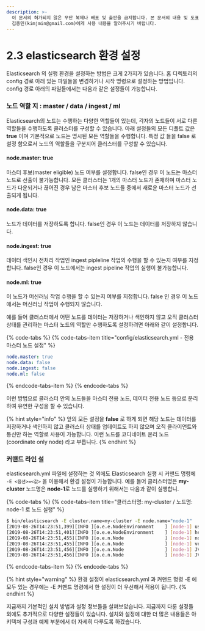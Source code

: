 ```yaml
---
description: >-
  이 문서의 허가되지 않은 무단 복제나 배포 및 출판을 금지합니다. 본 문서의 내용 및 도표 등을 인용하고자 하는 경우 출처를 명시하고
  김종민(kimjmin@gmail.com)에게 사용 내용을 알려주시기 바랍니다.
---
```


# 2.3 elasticsearch 환경 설정

  Elasticsearch 의 실행 환경을 설정하는 방법은 크게 2가지가 있습니다. 홈 디렉토리의 config 경로 아래 있는 파일들을 변경하거나 시작 명령으로 설정하는 방법입니다. config 경로 아래의 파일들에서는 다음과 같은 설정들이 가능합니다.



### 

### 노드 역할 지 : master / data / ingest / ml

  Elasticsearch의 노드는 수행하는 다양한 역할들이 있는데, 각자의 노드들이 서로 다른 역할들을 수행하도록 클러스터를 구성할 수 있습니다. 아래 설정들의 모든 디폴트 값은 **true** 이며 기본적으로 노드는 명시된 모든 역할들을 수행합니다. 특정 값 들을 false 로 설정 함으로서 노드의 역할들을 구분지어 클러스터를 구성할 수 있습니다.

#### node.master: true

  마스터 후보\(master eligible\) 노드 여부를 설정합니다. false인 경우 이 노드는 마스터 노드로 선출이 불가능합니다. 모든 클러스터는 1개의 마스터 노드가 존재하며 마스터 노드가 다운되거나 끊어진 경우 남은 마스터 후보 노드들 중에서 새로운 마스터 노드가 선출되게 됩니다.

#### node.data: true

   노드가 데이터를 저장하도록 합니다. false인 경우 이 노드는 데이터를 저장하지 않습니다.

#### node.ingest: true

  데이터 색인시 전처리 작업인 ingest pipleline 작업의 수행을 할 수 있는지 여부를 지정합니다. false인 경우 이 노드에서는 ingest pipeline 작업의 실행이 불가능합니다.

#### node.ml: true

  이 노드가 머신러닝 작업 수행을 할 수 있는지 여부를 지정합니다. false 인 경우 이 노드애서는 머신러닝 작업이 수행되지 않습니다.

  예를 들어 클러스터에서 어떤 노드를 데이터는 저장하거나 색인하지 않고 오직 클러스터 상태를 관리하는 마스터 노드의 역할만 수행하도록 설정하려면 아래와 같이 설정합니다.

{% code-tabs %}
{% code-tabs-item title="config/elasticsearch.yml - 전용 마스터 노드 설정" %}
```yaml
node.master: true
node.data: false
node.ingest: false
node.ml: false
```
{% endcode-tabs-item %}
{% endcode-tabs %}

  이런 방법으로 클러스터 안의 노드들을 마스터 전용 노드, 데이터 전용 노드 등으로 분리하여 유연한 구성을 할 수 있습니다.

{% hint style="info" %}
앞의 모든 설정을 **false** 로 하게 되면 해당 노드는 데이터를 저장하거나 색인하지 않고 클러스터 상태를 업데이트도 하지 않으며 오직 클라이언트와 통신만 하는 역할로 사용이 가능합니다. 이런 노드를 코디네이트 온리 노드 \(coordinate only node\) 라고 부릅니다.
{% endhint %}

### 커맨드 라인 설

  elasticsearch.yml 파일에 설정하는 것 외에도 Elasticsearch 실행 시 커맨드 명령에 `-E <옵션>=<값>` 을 이용해서 환경 설정이 가능합니다. 예를 들어 클러스터명은 **my-cluster** 노드명은 **node-1**로 노드를 실행하기 위해서는 다음과 같이 실행합니.

{% code-tabs %}
{% code-tabs-item title="클러스터명: my-cluster / 노드명:  node-1 로 노드 실행" %}
```bash
$ bin/elasticsearch -E cluster.name=my-cluster -E node.name="node-1"
[2019-08-26T14:23:51,399][INFO ][o.e.e.NodeEnvironment    ] [node-1] using [1] data paths, mounts [[/ (/dev/disk1s1)]], net usable_space [88.9gb], net total_space [465.6gb], types [apfs]
[2019-08-26T14:23:51,401][INFO ][o.e.e.NodeEnvironment    ] [node-1] heap size [989.8mb], compressed ordinary object pointers [true]
[2019-08-26T14:23:51,455][INFO ][o.e.n.Node               ] [node-1] node name [node-1], node ID [RDBLYDInSxmMV1PEVit_pQ], cluster name [my-cluster]
[2019-08-26T14:23:51,455][INFO ][o.e.n.Node               ] [node-1] version[7.3.0], pid[50389], build[default/tar/de777fa/2019-07-24T18:30:11.767338Z], OS[Mac OS X/10.14.6/x86_64], JVM[Oracle Corporation/Java HotSpot(TM) 64-Bit Server VM/1.8.0_151/25.151-b12]
[2019-08-26T14:23:51,456][INFO ][o.e.n.Node               ] [node-1] JVM home [/Library/Java/JavaVirtualMachines/jdk1.8.0_151.jdk/Contents/Home/jre]
[2019-08-26T14:23:51,456][INFO ][o.e.n.Node               ] [node-1] JVM arguments [-Xms1g, -Xmx1g, -XX:+UseConcMarkSweepGC, -XX:CMSInitiatingOccupancyFraction=75, -XX:+UseCMSInitiatingOccupancyOnly, -Des.networkaddress.cache.ttl=60, -Des.networkaddress.cache.negative.ttl=10, -XX:+AlwaysPreTouch, -Xss1m, -Djava.awt.headless=true, -Dfile.encoding=UTF-8, -Djna.nosys=true, -XX:-OmitStackTraceInFastThrow, -Dio.netty.noUnsafe=true, -Dio.netty.noKeySetOptimization=true, -Dio.netty.recycler.maxCapacityPerThread=0, -Dlog4j.shutdownHookEnabled=false, -Dlog4j2.disable.jmx=true, -Djava.io.tmpdir=/var/folders/0d/m7m670h13pz3lvr9xjz07zk80000gn/T/elasticsearch-5549928559955731670, -XX:+HeapDumpOnOutOfMemoryError, -XX:HeapDumpPath=data, -XX:ErrorFile=logs/hs_err_pid%p.log, -XX:+PrintGCDetails, -XX:+PrintGCDateStamps, -XX:+PrintTenuringDistribution, -XX:+PrintGCApplicationStoppedTime, -Xloggc:logs/gc.log, -XX:+UseGCLogFileRotation, -XX:NumberOfGCLogFiles=32, -XX:GCLogFileSize=64m, -Dio.netty.allocator.type=unpooled, -XX:MaxDirectMemorySize=536870912, -Des.path.home=/Users/kimjmin/elastic/getStart/elasticsearch-7.3.0, -Des.path.conf=/Users/kimjmin/elastic/getStart/elasticsearch-7.3.0/config, -Des.distribution.flavor=default, -Des.distribution.type=tar, -Des.bundled_jdk=true]
```
{% endcode-tabs-item %}
{% endcode-tabs %}

{% hint style="warning" %}
환경 설정이 elasticsearch.yml 과 커맨드 명령 -E 에 모두 있는 경우에는 -E 커맨드 명령에서 한 설정이 더 우선해서 적용이 됩니다.
{% endhint %}

  지금까지 기본적인 설치 방법과 설정 정보들을 살펴보았습니다. 지금까지 다룬 설정들 외에도 추가적으로 다양한 설정들이 있습니다. 설치와 설정에 대한 더 많은 내용들은 아키텍쳐 구성과 예제 부분에서 더 자세히 다루도록 하겠습니다.

